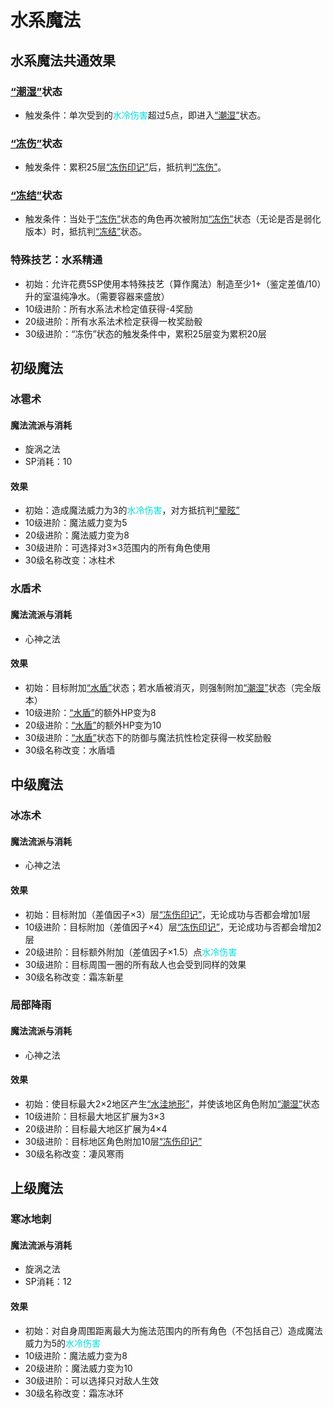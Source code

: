 # 水系魔法

## 水系魔法共通效果

### <a href="../../../status/normal/#潮湿" target="_blank">“潮湿”</a>状态

* 触发条件：单次受到的<font color="#00dddd">水冷伤害</font>超过5点，即进入<a href="../../../status/normal/#潮湿" target="_blank">“潮湿”</a>状态。

### <a href="../../../status/normal/#冻伤" target="_blank">“冻伤”</a>状态

* 触发条件：累积25层<a href="../../../status/mark/#冻伤印记" target="_blank">“冻伤印记”</a>后，抵抗判<a href="../../../status/normal/#冻伤" target="_blank">“冻伤”</a>。

### <a href="../../../status/normal/#冻结" target="_blank">“冻结”</a>状态

* 触发条件：当处于<a href="../../../status/normal/#冻伤" target="_blank">“冻伤”</a>状态的角色再次被附加<a href="../../../status/normal/#冻伤" target="_blank">“冻伤”</a>状态（无论是否是弱化版本）时，抵抗判<a href="../../../status/normal/#冻结" target="_blank">“冻结”</a>状态。

### 特殊技艺：水系精通

* 初始：允许花费5SP使用本特殊技艺（算作魔法）制造至少1+（鉴定差值/10）升的室温纯净水。（需要容器来盛放）
* 10级进阶：所有水系法术检定值获得-4奖励
* 20级进阶：所有水系法术检定获得一枚奖励骰
* 30级进阶：“冻伤”状态的触发条件中，累积25层变为累积20层

## 初级魔法

### 冰雹术

#### 魔法流派与消耗

* 旋涡之法
* SP消耗：10

#### 效果

* 初始：造成魔法威力为3的<font color="#00dddd">水冷伤害</font>，对方抵抗判<a href="../../../status/normal/#晕眩" target="_blank">“晕眩”</a>
* 10级进阶：魔法威力变为5
* 20级进阶：魔法威力变为8
* 30级进阶：可选择对3×3范围内的所有角色使用
* 30级名称改变：冰柱术

### 水盾术

#### 魔法流派与消耗

* 心神之法

#### 效果

* 初始：目标附加<a href="../../../status/normal/#水盾" target="_blank">“水盾”</a>状态；若水盾被消灭，则强制附加<a href="../../../status/normal/#潮湿" target="_blank">“潮湿”</a>状态（完全版本）
* 10级进阶：<a href="../../../status/normal/#水盾" target="_blank">“水盾”</a>的额外HP变为8
* 20级进阶：<a href="../../../status/normal/#水盾" target="_blank">“水盾”</a>的额外HP变为10
* 30级进阶：<a href="../../../status/normal/#水盾" target="_blank">“水盾”</a>状态下的防御与魔法抗性检定获得一枚奖励骰
* 30级名称改变：水盾墙

## 中级魔法

### 冰冻术

#### 魔法流派与消耗

* 心神之法

#### 效果

* 初始：目标附加（差值因子×3）层<a href="../../../status/mark/#冻伤印记" target="_blank">“冻伤印记”</a>，无论成功与否都会增加1层
* 10级进阶：目标附加（差值因子×4）层<a href="../../../status/mark/#冻伤印记" target="_blank">“冻伤印记”</a>，无论成功与否都会增加2层
* 20级进阶：目标额外附加（差值因子×1.5）点<font color="#00dddd">水冷伤害</font>
* 30级进阶：目标周围一圈的所有敌人也会受到同样的效果
* 30级名称改变：霜冻新星

### 局部降雨

#### 魔法流派与消耗

* 心神之法

#### 效果

* 初始：使目标最大2×2地区产生<a href="../../../status/terrain/#水洼地形" target="_blank">“水洼地形”</a>，并使该地区角色附加<a href="../../../status/normal/#潮湿" target="_blank">“潮湿”</a>状态
* 10级进阶：目标最大地区扩展为3×3
* 20级进阶：目标最大地区扩展为4×4
* 30级进阶：目标地区角色附加10层<a href="../../../status/mark/#冻伤印记" target="_blank">“冻伤印记”</a>
* 30级名称改变：凄风寒雨

## 上级魔法

### 寒冰地刺

#### 魔法流派与消耗

* 旋涡之法
* SP消耗：12

#### 效果

* 初始：对自身周围距离最大为施法范围内的所有角色（不包括自己）造成魔法威力为5的<font color="#00dddd">水冷伤害</font>
* 10级进阶：魔法威力变为8
* 20级进阶：魔法威力变为10
* 30级进阶：可以选择只对敌人生效
* 30级名称改变：霜冻冰环
